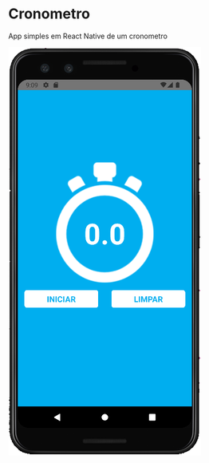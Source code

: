 # Cronometro
App simples em React Native de um cronometro

<img src="/src/assets/imagemApp1.png" />
